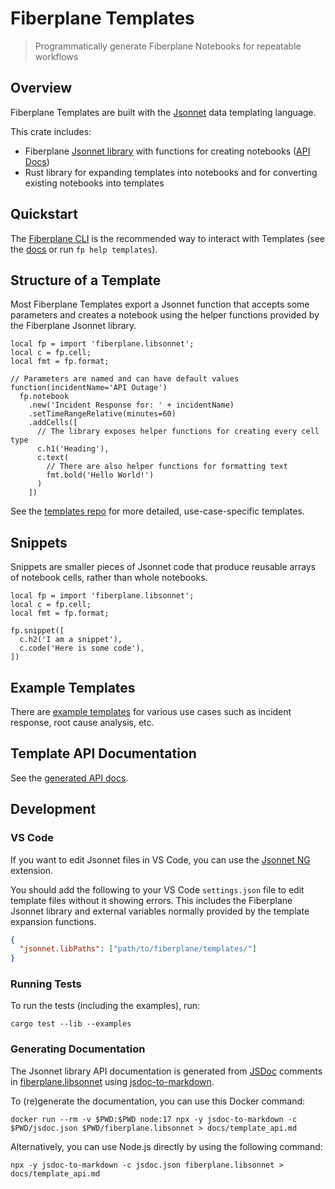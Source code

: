 <!-- The following is generated by cargo-rdme from lib.rs, and should not be modified manually-->
<!-- cargo-rdme start -->

# Fiberplane Templates

> Programmatically generate Fiberplane Notebooks for repeatable workflows

## Overview

Fiberplane Templates are built with the [Jsonnet](https://jsonnet.org/) data
templating language.

This crate includes:

- Fiberplane [Jsonnet library](./fiberplane.libsonnet) with functions for
  creating notebooks
  ([API Docs](https://docs.fiberplane.com/reference/templates-api))
- Rust library for expanding templates into notebooks and for converting
  existing notebooks into templates

## Quickstart

The [Fiberplane CLI](https://github.com/fiberplane/fp) is the recommended way to
interact with Templates (see the
[docs](https://docs.fiberplane.com/docs/working-with-templates) or run
`fp help templates`).

## Structure of a Template

Most Fiberplane Templates export a Jsonnet function that accepts some parameters
and creates a notebook using the helper functions provided by the Fiberplane
Jsonnet library.

```jsonnet
local fp = import 'fiberplane.libsonnet';
local c = fp.cell;
local fmt = fp.format;

// Parameters are named and can have default values
function(incidentName='API Outage')
  fp.notebook
    .new('Incident Response for: ' + incidentName)
    .setTimeRangeRelative(minutes=60)
    .addCells([
      // The library exposes helper functions for creating every cell type
      c.h1('Heading'),
      c.text(
        // There are also helper functions for formatting text
        fmt.bold('Hello World!')
      )
    ])
```

See the [templates repo](https://github.com/fiberplane/templates) for more
detailed, use-case-specific templates.

## Snippets

Snippets are smaller pieces of Jsonnet code that produce reusable arrays of
notebook cells, rather than whole notebooks.

```jsonnet
local fp = import 'fiberplane.libsonnet';
local c = fp.cell;
local fmt = fp.format;

fp.snippet([
  c.h2('I am a snippet'),
  c.code('Here is some code'),
])
```

<!-- cargo-rdme end -->

## Example Templates

There are [example templates](https://github.com/fiberplane/templates) for
various use cases such as incident response, root cause analysis, etc.

## Template API Documentation

See the [generated API docs](https://docs.fiberplane.com/reference/templates-api).

## Development

### VS Code

If you want to edit Jsonnet files in VS Code, you can use the
[Jsonnet NG](https://marketplace.visualstudio.com/items?itemName=Sebbia.jsonnetng)
extension.

You should add the following to your VS Code `settings.json` file to edit
template files without it showing errors. This includes the Fiberplane Jsonnet
library and external variables normally provided by the template expansion
functions.

```json
{
  "jsonnet.libPaths": ["path/to/fiberplane/templates/"]
}
```

### Running Tests

To run the tests (including the examples), run:

```shell
cargo test --lib --examples
```

### Generating Documentation

The Jsonnet library API documentation is generated from
[JSDoc](https://jsdoc.app/) comments in
[fiberplane.libsonnet](./fiberplane.libsonnet) using
[jsdoc-to-markdown](https://github.com/jsdoc2md/jsdoc-to-markdown).

To (re)generate the documentation, you can use this Docker command:

```shell
docker run --rm -v $PWD:$PWD node:17 npx -y jsdoc-to-markdown -c $PWD/jsdoc.json $PWD/fiberplane.libsonnet > docs/template_api.md
```

Alternatively, you can use Node.js directly by using the following command:

```shell
npx -y jsdoc-to-markdown -c jsdoc.json fiberplane.libsonnet > docs/template_api.md
```
